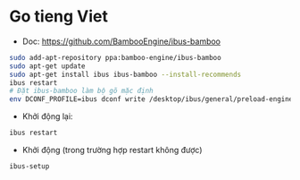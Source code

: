 # Go tieng Viet
- Doc: https://github.com/BambooEngine/ibus-bamboo

```sh
sudo add-apt-repository ppa:bamboo-engine/ibus-bamboo
sudo apt-get update
sudo apt-get install ibus ibus-bamboo --install-recommends
ibus restart
# Đặt ibus-bamboo làm bộ gõ mặc định
env DCONF_PROFILE=ibus dconf write /desktop/ibus/general/preload-engines "['BambooUs', 'Bamboo']" && gsettings set org.gnome.desktop.input-sources sources "[('xkb', 'us'), ('ibus', 'Bamboo')]"

```

- Khởi động lại:
```sh
ibus restart
```

- Khởi động (trong trường hợp restart không được)
```sh
ibus-setup
```